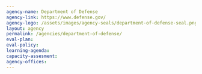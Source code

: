 ```yaml
---
agency-name: Department of Defense
agency-link: https://www.defense.gov/
agency-logo: /assets/images/agency-seals/department-of-defense-seal.png
layout: agency
permalink: /agencies/department-of-defense/
eval-plan:
eval-policy:
learning-agenda:
capacity-assesment:
agency-offices:
---
```

